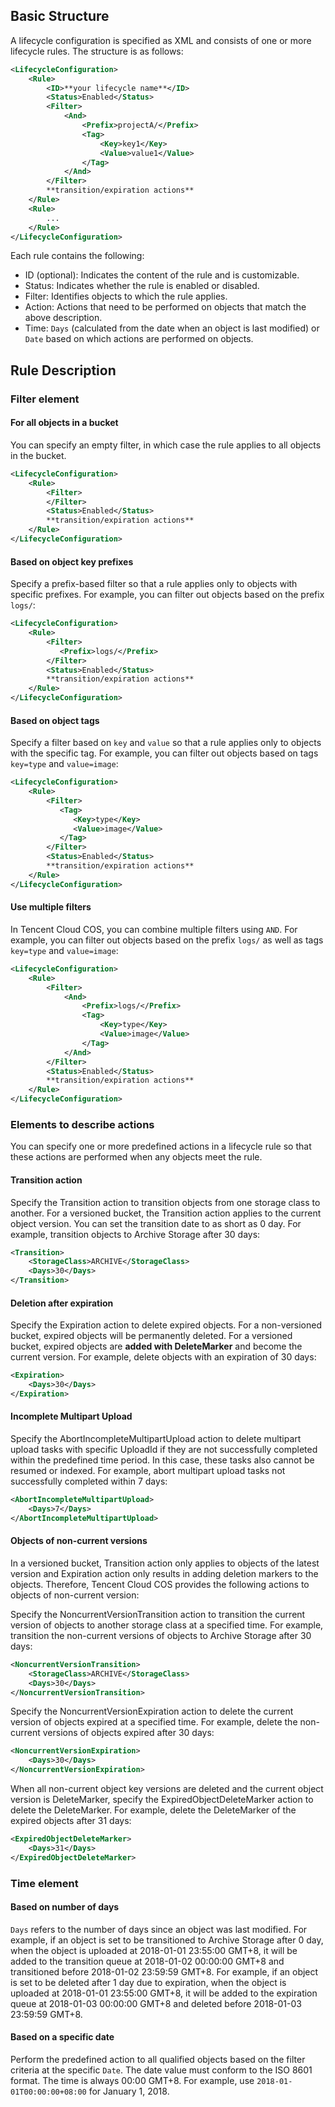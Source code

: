 ## Basic Structure

A lifecycle configuration is specified as XML and consists of one or more lifecycle rules. The structure is as follows:

```xml
<LifecycleConfiguration>
	<Rule>
		<ID>**your lifecycle name**</ID>
        <Status>Enabled</Status>
        <Filter>
            <And>
            	<Prefix>projectA/</Prefix>
                <Tag>
                	<Key>key1</Key>
                    <Value>value1</Value>
                </Tag>
            </And>
        </Filter>
        **transition/expiration actions**
	</Rule>
	<Rule>
		...
	</Rule>
</LifecycleConfiguration>
```

Each rule contains the following:

- ID (optional): Indicates the content of the rule and is customizable.
- Status: Indicates whether the rule is enabled or disabled.
- Filter: Identifies objects to which the rule applies.
- Action: Actions that need to be performed on objects that match the above description.
- Time: `Days` (calculated from the date when an object is last modified) or `Date` based on which actions are performed on objects.

## Rule Description

### Filter element

#### For all objects in a bucket

You can specify an empty filter, in which case the rule applies to all objects in the bucket.

```xml
<LifecycleConfiguration>
    <Rule>
        <Filter>
        </Filter>
        <Status>Enabled</Status>
        **transition/expiration actions**
    </Rule>
</LifecycleConfiguration>
```

#### Based on object key prefixes

Specify a prefix-based filter so that a rule applies only to objects with specific prefixes. For example, you can filter out objects based on the prefix `logs/`:

```xml
<LifecycleConfiguration>
    <Rule>
        <Filter>
           <Prefix>logs/</Prefix>
        </Filter>
        <Status>Enabled</Status>
        **transition/expiration actions**
    </Rule>
</LifecycleConfiguration>
```

#### Based on object tags

Specify a filter based on `key` and `value` so that a rule applies only to objects with the specific tag. For example, you can filter out objects based on tags `key=type` and `value=image`:

```xml
<LifecycleConfiguration>
    <Rule>
        <Filter>
           <Tag>
              <Key>type</Key>
              <Value>image</Value>
           </Tag>
        </Filter>
        <Status>Enabled</Status>
        **transition/expiration actions**
    </Rule>
</LifecycleConfiguration>
```

#### Use multiple filters

In Tencent Cloud COS, you can combine multiple filters using `AND`. For example, you can filter out objects based on the prefix `logs/` as well as tags `key=type` and `value=image`:

```xml
<LifecycleConfiguration>
    <Rule>
        <Filter>
            <And>
            	<Prefix>logs/</Prefix>
                <Tag>
              		<Key>type</Key>
              		<Value>image</Value>
           		</Tag>
            </And>
        </Filter>
        <Status>Enabled</Status>
        **transition/expiration actions**
    </Rule>
</LifecycleConfiguration>
```

### Elements to describe actions

You can specify one or more predefined actions in a lifecycle rule so that these actions are performed when any objects meet the rule.

#### Transition action

Specify the Transition action to transition objects from one storage class to another. For a versioned bucket, the Transition action applies to the current object version. You can set the transition date to as short as 0 day. For example, transition objects to Archive Storage after 30 days:

```xml
<Transition>
	<StorageClass>ARCHIVE</StorageClass>
    <Days>30</Days>
</Transition>
```

#### Deletion after expiration

Specify the Expiration action to delete expired objects. For a non-versioned bucket, expired objects will be permanently deleted. For a versioned bucket, expired objects are **added with DeleteMarker** and become the current version. For example, delete objects with an expiration of 30 days:

```xml
<Expiration>
	<Days>30</Days>
</Expiration>
```

#### Incomplete Multipart Upload

Specify the AbortIncompleteMultipartUpload action to delete multipart upload tasks with specific UploadId if they are not successfully completed within the predefined time period. In this case, these tasks also cannot be resumed or indexed. For example, abort multipart upload tasks not successfully completed within 7 days:

```xml
<AbortIncompleteMultipartUpload>
	<Days>7</Days>
</AbortIncompleteMultipartUpload>
```

#### Objects of non-current versions

In a versioned bucket, Transition action only applies to objects of the latest version and Expiration action only results in adding deletion markers to the objects. Therefore, Tencent Cloud COS provides the following actions to objects of non-current version:

Specify the NoncurrentVersionTransition action to transition the current version of objects to another storage class at a specified time. For example, transition the non-current versions of objects to Archive Storage after 30 days:

```xml
<NoncurrentVersionTransition>
	<StorageClass>ARCHIVE</StorageClass>
    <Days>30</Days>
</NoncurrentVersionTransition>
```

Specify the NoncurrentVersionExpiration action to delete the current version of objects expired at a specified time. For example, delete the non-current versions of objects expired after 30 days:

```xml
<NoncurrentVersionExpiration>
	<Days>30</Days>
</NoncurrentVersionExpiration>
```

When all non-current object key versions are deleted and the current object version is DeleteMarker, specify the ExpiredObjectDeleteMarker action to delete the DeleteMarker. For example, delete the DeleteMarker of the expired objects after 31 days:

```xml
<ExpiredObjectDeleteMarker>
	<Days>31</Days>
</ExpiredObjectDeleteMarker>
```

### Time element

#### Based on number of days

`Days` refers to the number of days since an object was last modified.
For example, if an object is set to be transitioned to Archive Storage after 0 day, when the object is uploaded at 2018-01-01 23:55:00 GMT+8, it will be added to the transition queue at 2018-01-02 00:00:00 GMT+8 and transitioned before 2018-01-02 23:59:59 GMT+8.
For example, if an object is set to be deleted after 1 day due to expiration, when the object is uploaded at 2018-01-01 23:55:00 GMT+8, it will be added to the expiration queue at 2018-01-03 00:00:00 GMT+8 and deleted before 2018-01-03 23:59:59 GMT+8.

#### Based on a specific date

Perform the predefined action to all qualified objects based on the filter criteria at the specific `Date`. The date value must conform to the ISO 8601 format. The time is always 00:00 GMT+8.
For example, use `2018-01-01T00:00:00+08:00` for January 1, 2018.
